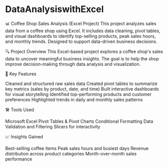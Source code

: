 # DataAnalysiswithExcel
📊 Coffee Shop Sales Analysis (Excel Project) This project analyzes sales data from a coffee shop using Excel. It includes data cleaning, pivot tables, and visual dashboards to identify top-selling products, peak sales hours, and monthly trends. Designed to support data-driven business decisions.

🔍 Project Overview
This Excel-based project explores a coffee shop's sales data to uncover meaningful business insights. The goal is to help the shop improve decision-making through data analysis and visualization.

📁 Key Features

Cleaned and structured raw sales data
Created pivot tables to summarize key metrics (sales by product, date, and time)
Built interactive dashboards for visual storytelling
Identified top-performing products and customer preferences
Highlighted trends in daily and monthly sales patterns

🛠️ Tools Used

Microsoft Excel
Pivot Tables & Pivot Charts
Conditional Formatting
Data Validation and Filtering
Slicers for interactivity

📈 Insights Gained

Best-selling coffee items
Peak sales hours and busiest days
Revenue distribution across product categories
Month-over-month sales performance










